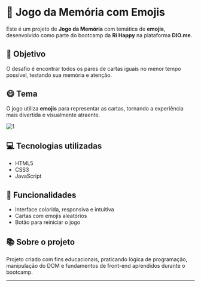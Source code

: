 # 🧠 Jogo da Memória com Emojis

Este é um projeto de **Jogo da Memória** com temática de **emojis**, desenvolvido como parte do bootcamp da **Ri Happy** na plataforma **DIO.me**.

## 🎯 Objetivo

O desafio é encontrar todos os pares de cartas iguais no menor tempo possível, testando sua memória e atenção.

## 😄 Tema

O jogo utiliza **emojis** para representar as cartas, tornando a experiência mais divertida e visualmente atraente.

![1](https://github.com/user-attachments/assets/f7106a6c-4f21-4936-99cb-cc026ac4d01e)

## 💻 Tecnologias utilizadas

- HTML5  
- CSS3  
- JavaScript

## 🚀 Funcionalidades

- Interface colorida, responsiva e intuitiva  
- Cartas com emojis aleatórios  
- Botão para reiniciar o jogo

## 📚 Sobre o projeto

Projeto criado com fins educacionais, praticando lógica de programação, manipulação do DOM e fundamentos de front-end aprendidos durante o bootcamp.

---

